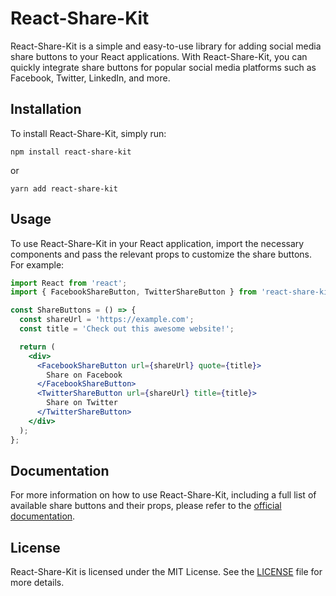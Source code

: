 # React-Share-Kit

React-Share-Kit is a simple and easy-to-use library for adding social media share buttons to your React applications. With React-Share-Kit, you can quickly integrate share buttons for popular social media platforms such as Facebook, Twitter, LinkedIn, and more.

## Installation

To install React-Share-Kit, simply run:

```
npm install react-share-kit
```

or

```
yarn add react-share-kit
```

## Usage

To use React-Share-Kit in your React application, import the necessary components and pass the relevant props to customize the share buttons. For example:

```jsx
import React from 'react';
import { FacebookShareButton, TwitterShareButton } from 'react-share-kit';

const ShareButtons = () => {
  const shareUrl = 'https://example.com';
  const title = 'Check out this awesome website!';

  return (
    <div>
      <FacebookShareButton url={shareUrl} quote={title}>
        Share on Facebook
      </FacebookShareButton>
      <TwitterShareButton url={shareUrl} title={title}>
        Share on Twitter
      </TwitterShareButton>
    </div>
  );
};
```

## Documentation

For more information on how to use React-Share-Kit, including a full list of available share buttons and their props, please refer to the [official documentation](https://github.com/ayda-tech/react-share-kit).

## License

React-Share-Kit is licensed under the MIT License. See the [LICENSE](https://github.com/ayda-tech/react-share-kit/LICENSE) file for more details.